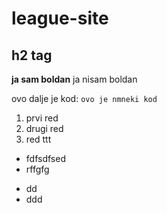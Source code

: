 # league-site

## h2 tag

**ja sam boldan** ja nisam boldan

ovo dalje je kod: `ovo je nmneki kod` 

1. prvi red
2. drugi red
3. red ttt

* fdfsdfsed
* rffgfg
 
 - dd
 - ddd
